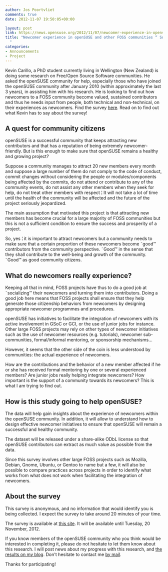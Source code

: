 ```yaml
---
author: Jos Poortvliet
comments: true
date: 2012-11-07 19:50:05+00:00

layout: post
link: https://news.opensuse.org/2012/11/07/newcomer-experience-in-opensuse-and-other-foss-communities-survey/
title: "Newcomer experience in openSUSE and other FOSS communities “ Survey\
  "
categories:
- Announcements
- Project
---
```

Kevin Carillo, a PhD student currently living in Wellington (New Zealand) is doing some research on Free/Open Source Software communities. He asked the openSUSE community for help, especially those who have joined the openSUSE community after January 2010 (within approximately the last 3 years), in assisting him with his research. He is looking to find out how newcomers to a FOSS community become valued, sustained contributors and thus he needs input from people, both technical and non-technical, on their experiences as newcomers. Find the survey [here](https://limesurvey.sim.vuw.ac.nz/index.php?sid=65151&lang=en). Read on to find out what Kevin has to say about the survey!<!-- more -->


## A quest for community citizens


openSUSE is a successful community that keeps attracting new contributors and that has a reputation of being extremely newcomer-friendly. But is this enough to make sure that openSUSE remains a healthy and growing project?

Suppose a community manages to attract 20 new members every month and suppose a large number of them do not comply to the code of conduct, commit changes without considering the people or modules/components being affected by the commits, do not attend or contribute to any of the community events, do not assist any other members when they seek for help, do not treat other members with respect ¦ It will not take a lot of time until the health of the community will be affected and the future of the project seriously jeopardized.

The main assumption that motivated this project is that attracting new members has become crucial for a large majority of FOSS communities but this is not a sufficient condition to ensure the success and prosperity of a project.

So, yes ¦ it is important to attract newcomers but a community needs to make sure that a certain proportion of these newcomers become ˜good™ contributors from the community perspective. ˜Good™ in the sense that they shall contribute to the well-being and growth of the community. ˜Good™ as good community citizens.


## What do newcomers really experience?


Keeping all that in mind, FOSS projects have thus to do a good job at ˜socializing™ their newcomers and turning them into contributors. Doing a good job here means that FOSS projects shall ensure that they help generate those citizenship behaviors from newcomers by designing appropriate newcomer programmes and procedures.

openSUSE has initiatives to facilitate the integration of newcomers with its active involvement in GSoC or GCI, or the use of junior jobs for instance. Other large FOSS projects may rely on other types of newcomer initiatives such as the use of newcomer resources (e.g. tutorials), newcomer sub-communities, formal/informal mentoring, or sponsorship mechanisms...

However, it seems that the other side of the coin is less understood by communities: the actual experience of newcomers.

How are the contributions and the behavior of a new member affected if he or she has received formal mentoring by one or several experienced members? Are junior jobs really helping integrate newcomers? How important is the support of a community towards its newcomers? This is what I am trying to find out.


## How is this study going to help openSUSE?


The data will help gain insights about the experience of newcomers within the openSUSE community. In addition, it will allow to understand how to design effective newcomer initiatives to ensure that openSUSE will remain a successful and healthy community.

The dataset will be released under a share-alike ODbL license so that openSUSE contributors can extract as much value as possible from the data.

Since this survey involves other large FOSS projects such as Mozilla, Debian, Gnome, Ubuntu, or Gentoo to name but a few, it will also be possible to compare practices across projects in order to identify what works from what does not work when facilitating the integration of newcomers.


## About the survey


This survey is anonymous, and no information that would identify you is being collected. I expect the survey to take around 20 minutes of your time.

The survey is available at [this site](https://limesurvey.sim.vuw.ac.nz/index.php?sid=65151&lang=en).
It will be available until Tuesday, 20 November, 2012.

If you know members of the openSUSE community who you think would be interested in completing it, please do not hesitate to let them know about this research.
I will post news about my progress with this research, and [the results on my blog](http://kevincarillo.org). Don't hesitate to contact me [by mail](mailto:kevin.carillo-at-vuw.ac.nz).

Thanks for participating!		
